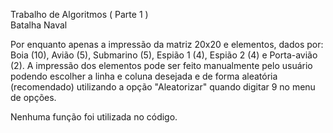Trabalho de Algoritmos ( Parte 1 )  
Batalha Naval  
  
Por enquanto apenas a impressão da matriz 20x20 e elementos, dados por: Boia (10), Avião (5), Submarino (5), Espião 1 (4), Espião 2 (4) e Porta-avião (2). A impressão dos elementos pode ser feito manualmente pelo usuário podendo escolher a linha e coluna desejada e de forma aleatória (recomendado) utilizando a opção "Aleatorizar" quando digitar 9 no menu de opções.  

Nenhuma função foi utilizada no código.
